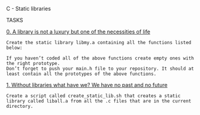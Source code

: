 C - Static libraries

TASKS


[0. A library is not a luxury but one of the necessities of life](libmy.a)

	Create the static library libmy.a containing all the functions listed below:

	If you haven’t coded all of the above functions create empty ones with the right prototype.
	Don’t forget to push your main.h file to your repository. It should at least contain all the prototypes of the above functions.

[1. Without libraries what have we? We have no past and no future](create_static_lib.sh)

	Create a script called create_static_lib.sh that creates a static library called liball.a from all the .c files that are in the current directory.

